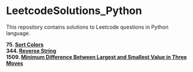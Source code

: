 # LeetcodeSolutions_Python
This repository contains solutions to Leetcode questions in Python language.

**75. [Sort Colors](SortColors.py)**<br>
**344. [Reverse String](ReverseString.py)**<br>
**1509. [Minimum Difference Between Largest and Smallest Value in Three Moves](MinimumDifferenceBetweenLargestandSmallestValueinThreeMoves.py)**




